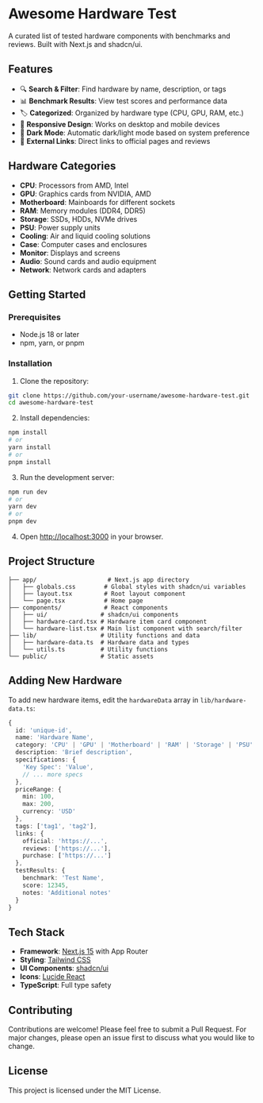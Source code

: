 # Awesome Hardware Test

A curated list of tested hardware components with benchmarks and reviews. Built with Next.js and shadcn/ui.

## Features

- 🔍 **Search & Filter**: Find hardware by name, description, or tags
- 📊 **Benchmark Results**: View test scores and performance data
- 🏷️ **Categorized**: Organized by hardware type (CPU, GPU, RAM, etc.)
- 📱 **Responsive Design**: Works on desktop and mobile devices
- 🌙 **Dark Mode**: Automatic dark/light mode based on system preference
- 🔗 **External Links**: Direct links to official pages and reviews

## Hardware Categories

- **CPU**: Processors from AMD, Intel
- **GPU**: Graphics cards from NVIDIA, AMD
- **Motherboard**: Mainboards for different sockets
- **RAM**: Memory modules (DDR4, DDR5)
- **Storage**: SSDs, HDDs, NVMe drives
- **PSU**: Power supply units
- **Cooling**: Air and liquid cooling solutions
- **Case**: Computer cases and enclosures
- **Monitor**: Displays and screens
- **Audio**: Sound cards and audio equipment
- **Network**: Network cards and adapters

## Getting Started

### Prerequisites

- Node.js 18 or later
- npm, yarn, or pnpm

### Installation

1. Clone the repository:
```bash
git clone https://github.com/your-username/awesome-hardware-test.git
cd awesome-hardware-test
```

2. Install dependencies:
```bash
npm install
# or
yarn install
# or
pnpm install
```

3. Run the development server:
```bash
npm run dev
# or
yarn dev
# or
pnpm dev
```

4. Open [http://localhost:3000](http://localhost:3000) in your browser.

## Project Structure

```
├── app/                    # Next.js app directory
│   ├── globals.css        # Global styles with shadcn/ui variables
│   ├── layout.tsx         # Root layout component
│   └── page.tsx           # Home page
├── components/            # React components
│   ├── ui/               # shadcn/ui components
│   ├── hardware-card.tsx # Hardware item card component
│   └── hardware-list.tsx # Main list component with search/filter
├── lib/                  # Utility functions and data
│   ├── hardware-data.ts  # Hardware data and types
│   └── utils.ts          # Utility functions
└── public/               # Static assets
```

## Adding New Hardware

To add new hardware items, edit the `hardwareData` array in `lib/hardware-data.ts`:

```typescript
{
  id: 'unique-id',
  name: 'Hardware Name',
  category: 'CPU' | 'GPU' | 'Motherboard' | 'RAM' | 'Storage' | 'PSU' | 'Cooling' | 'Case' | 'Monitor' | 'Audio' | 'Network',
  description: 'Brief description',
  specifications: {
    'Key Spec': 'Value',
    // ... more specs
  },
  priceRange: {
    min: 100,
    max: 200,
    currency: 'USD'
  },
  tags: ['tag1', 'tag2'],
  links: {
    official: 'https://...',
    reviews: ['https://...'],
    purchase: ['https://...']
  },
  testResults: {
    benchmark: 'Test Name',
    score: 12345,
    notes: 'Additional notes'
  }
}
```

## Tech Stack

- **Framework**: [Next.js 15](https://nextjs.org/) with App Router
- **Styling**: [Tailwind CSS](https://tailwindcss.com/)
- **UI Components**: [shadcn/ui](https://ui.shadcn.com/)
- **Icons**: [Lucide React](https://lucide.dev/)
- **TypeScript**: Full type safety

## Contributing

Contributions are welcome! Please feel free to submit a Pull Request. For major changes, please open an issue first to discuss what you would like to change.

## License

This project is licensed under the MIT License.
